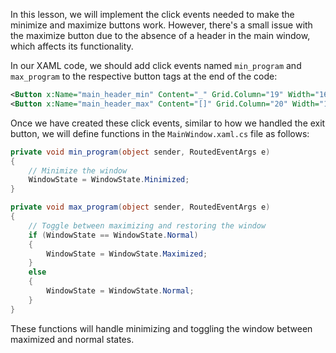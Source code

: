 In this lesson, we will implement the click events needed to make the minimize and maximize buttons work. However, there's a small issue with the maximize button due to the absence of a header in the main window, which affects its functionality.

In our XAML code, we should add click events named `min_program` and `max_program` to the respective button tags at the end of the code:

```xml
<Button x:Name="main_header_min" Content="_" Grid.Column="19" Width="16" Height="16" Padding="0,-2,0,0" Background="#FF141414" Foreground="Teal" BorderBrush="{x:Null}" Click="min_program" />
<Button x:Name="main_header_max" Content="[]" Grid.Column="20" Width="16" Height="16" Padding="0,-2,0,0" Background="#FF141414" Foreground="Teal" BorderBrush="{x:Null}" Click="max_program" />
```

Once we have created these click events, similar to how we handled the exit button, we will define functions in the `MainWindow.xaml.cs` file as follows:

```csharp
private void min_program(object sender, RoutedEventArgs e)
{
    // Minimize the window
    WindowState = WindowState.Minimized;
}

private void max_program(object sender, RoutedEventArgs e)
{
    // Toggle between maximizing and restoring the window
    if (WindowState == WindowState.Normal)
    {
        WindowState = WindowState.Maximized;
    }
    else
    {
        WindowState = WindowState.Normal;
    }
}
```

These functions will handle minimizing and toggling the window between maximized and normal states.
